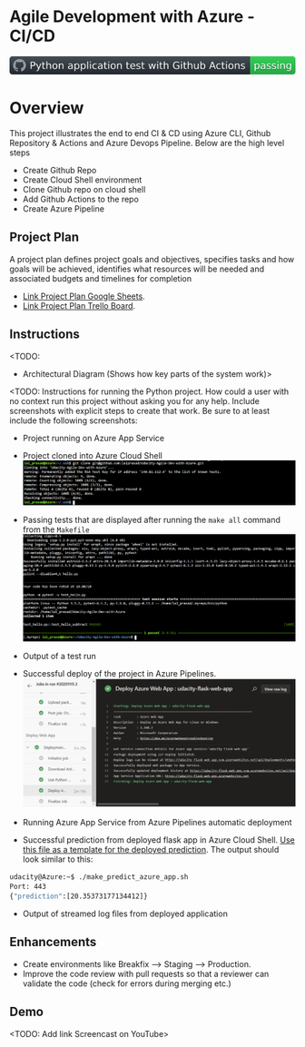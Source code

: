 
# Agile Development with Azure - CI/CD

![Alt text](Screenshots/GithubActionsPassedbadge.svg?raw=true "Github Actions Test Passed")
# Overview

This project illustrates the end to end CI & CD using Azure CLI, Github Repository & Actions and Azure Devops Pipeline.
Below are the high level steps 

- Create Github Repo
- Create Cloud Shell environment
- Clone Github repo on cloud shell
- Add Github Actions to the repo
- Create Azure Pipeline

## Project Plan
A project plan defines project goals and objectives, specifies tasks and how goals will be achieved, identifies what resources will be needed and associated budgets and timelines for completion

* [Link Project Plan Google Sheets](https://docs.google.com/spreadsheets/d/1aA0WSXAc28xzMDn904-toVYe_riCKqmD7kQ_-z7ctaQ/edit?usp=sharing).
* [Link Project Plan Trello Board](https://trello.com/b/YhWFEYlw/udacity-ci-cd-project).

## Instructions

<TODO:  
* Architectural Diagram (Shows how key parts of the system work)>

<TODO:  Instructions for running the Python project.  How could a user with no context run this project without asking you for any help.  Include screenshots with explicit steps to create that work. Be sure to at least include the following screenshots:

* Project running on Azure App Service

* Project cloned into Azure Cloud Shell 
![Alt text](Screenshots/Successful_cloning.PNG?raw=true "Clone Repo")


* Passing tests that are displayed after running the `make all` command from the `Makefile`
![Alt text](Screenshots/Makefile.PNG?raw=true "make all")

* Output of a test run

* Successful deploy of the project in Azure Pipelines.  
![Alt text](Screenshots/Successful_AzureDevOps_pipeline_run.PNG?raw=true "Build and Deploy via azure devops pipelines")

* Running Azure App Service from Azure Pipelines automatic deployment

* Successful prediction from deployed flask app in Azure Cloud Shell.  [Use this file as a template for the deployed prediction](https://github.com/udacity/nd082-Azure-Cloud-DevOps-Starter-Code/blob/master/C2-AgileDevelopmentwithAzure/project/starter_files/flask-sklearn/make_predict_azure_app.sh).
The output should look similar to this:

```bash
udacity@Azure:~$ ./make_predict_azure_app.sh
Port: 443
{"prediction":[20.35373177134412]}
```

* Output of streamed log files from deployed application

> 

## Enhancements

- Create environments like Breakfix --> Staging --> Production.
- Improve the code review with pull requests so that a reviewer can validate the code (check for errors during merging etc.)
## Demo 

<TODO: Add link Screencast on YouTube>



